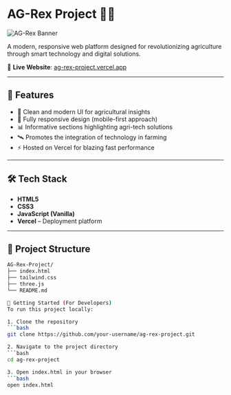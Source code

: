 # AG-Rex Project 🌾🚜

![AG-Rex Banner](https://ag-rex-project.vercel.app/banner.png) <!-- Replace with actual banner image link if available -->

A modern, responsive web platform designed for revolutionizing agriculture through smart technology and digital solutions.

🔗 **Live Website**: [ag-rex-project.vercel.app](https://ag-rex-project.vercel.app/)

---

## 📌 Features

- 🌱 Clean and modern UI for agricultural insights
- 📱 Fully responsive design (mobile-first approach)
- 📊 Informative sections highlighting agri-tech solutions
- 🛰️ Promotes the integration of technology in farming
- ⚡ Hosted on Vercel for blazing fast performance

---

## 🛠️ Tech Stack

- **HTML5**
- **CSS3**
- **JavaScript (Vanilla)**
- **Vercel** – Deployment platform

---

## 📁 Project Structure

```bash
AG-Rex-Project/
├── index.html
├── tailwind.css
├── three.js
└── README.md

🚀 Getting Started (For Developers)
To run this project locally:

1. Clone the repository
```bash
git clone https://github.com/your-username/ag-rex-project.git

2. Navigate to the project directory
```bash
cd ag-rex-project

3. Open index.html in your browser
```bash
open index.html



